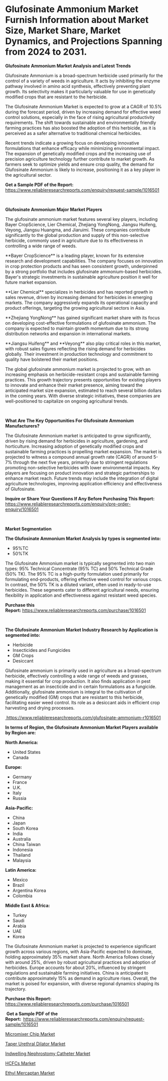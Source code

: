<p><h1>Glufosinate Ammonium Market Furnish Information about Market Size, Market Share, Market Dynamics, and Projections Spanning from 2024 to 2031.</h1></p><p><strong>Glufosinate Ammonium Market Analysis and Latest Trends</strong></p>
<p><p>Glufosinate Ammonium is a broad-spectrum herbicide used primarily for the control of a variety of weeds in agriculture. It acts by inhibiting the enzyme pathway involved in amino acid synthesis, effectively preventing plant growth. Its selectivity makes it particularly valuable for use in genetically modified crops that are resistant to the herbicide. </p><p>The Glufosinate Ammonium Market is expected to grow at a CAGR of 10.5% during the forecast period, driven by increasing demand for effective weed control solutions, especially in the face of rising agricultural productivity requirements. The shift towards sustainable and environmentally friendly farming practices has also boosted the adoption of this herbicide, as it is perceived as a safer alternative to traditional chemical herbicides.</p><p>Recent trends indicate a growing focus on developing innovative formulations that enhance efficacy while minimizing environmental impact. The expansion of genetically modified crops and the increasing use of precision agriculture technology further contribute to market growth. As farmers seek to optimize yields and ensure crop quality, the demand for Glufosinate Ammonium is likely to increase, positioning it as a key player in the agricultural sector.</p></p>
<p><strong>Get a Sample PDF of the Report:&nbsp;</strong> <a href="https://www.reliableresearchreports.com/enquiry/request-sample/1016501?utm_campaign=9&utm_medium=2&utm_source=Github&utm_content=ia&utm_term=09112024&utm_id=glufosinate-ammonium">https://www.reliableresearchreports.com/enquiry/request-sample/1016501</a></p>
<p>&nbsp;</p>
<p><strong>Glufosinate Ammonium Major Market Players</strong></p>
<p><p>The glufosinate ammonium market features several key players, including Bayer CropScience, Lier Chemical, Zhejiang YongNong, Jiangsu Huifeng, Veyong, Jiangsu Huangma, and Jiaruimi. These companies contribute significantly to the global production and supply of this non-selective herbicide, commonly used in agriculture due to its effectiveness in controlling a wide range of weeds.</p><p>**Bayer CropScience** is a leading player, known for its extensive research and development capabilities. The company focuses on innovation in crop protection products and has seen consistent growth, underpinned by a strong portfolio that includes glufosinate ammonium-based herbicides. Bayer's strategic investments in sustainable agriculture position it well for future market expansion.</p><p>**Lier Chemical** specializes in herbicides and has reported growth in sales revenue, driven by increasing demand for herbicides in emerging markets. The company aggressively expands its operational capacity and product offerings, targeting the growing agricultural sectors in Asia.</p><p>**Zhejiang YongNong** has gained significant market share with its focus on developing cost-effective formulations of glufosinate ammonium. The company is expected to maintain growth momentum due to its strong distribution networks and expansion in international markets.</p><p>**Jiangsu Huifeng** and **Veyong** also play critical roles in this market, with robust sales figures reflecting the rising demand for herbicides globally. Their investment in production technology and commitment to quality have bolstered their market positions.</p><p>The global glufosinate ammonium market is projected to grow, with an increasing emphasis on herbicide-resistant crops and sustainable farming practices. This growth trajectory presents opportunities for existing players to innovate and enhance their market presence, aiming toward the anticipated market size expansion, estimated to reach several billion dollars in the coming years. With diverse strategic initiatives, these companies are well-positioned to capitalize on ongoing agricultural trends.</p></p>
<p>&nbsp;</p>
<p><strong>What Are The Key Opportunities For Glufosinate Ammonium Manufacturers?</strong></p>
<p><p>The Glufosinate Ammonium market is anticipated to grow significantly, driven by rising demand for herbicides in agriculture, gardening, and horticulture. Increasing adoption of genetically modified crops and sustainable farming practices is propelling market expansion. The market is projected to witness a compound annual growth rate (CAGR) of around 5-7% through the next five years, primarily due to stringent regulations promoting non-selective herbicides with lower environmental impacts. Key players are focusing on product innovation and strategic partnerships to enhance market reach. Future trends may include the integration of digital agriculture technologies, improving application efficiency and effectiveness of Glufosinate.</p></p>
<p><strong>Inquire or Share Your Questions If Any Before Purchasing This Report:</strong> <a href="https://www.reliableresearchreports.com/enquiry/pre-order-enquiry/1016501?utm_campaign=9&utm_medium=2&utm_source=Github&utm_content=ia&utm_term=09112024&utm_id=glufosinate-ammonium">https://www.reliableresearchreports.com/enquiry/pre-order-enquiry/1016501</a></p>
<p>&nbsp;</p>
<p><strong>Market Segmentation</strong></p>
<p><strong>The Glufosinate Ammonium Market Analysis by types is segmented into:</strong></p>
<p><ul><li>95%TC</li><li>50%TK</li></ul></p>
<p><p>The Glufosinate Ammonium market is typically segmented into two main types: 95% Technical Concentrate (95% TC) and 50% Technical Grade (50% TK). The 95% TC is a high-purity formulation used primarily for formulating end-products, offering effective weed control for various crops. In contrast, the 50% TK is a diluted variant, often used in ready-to-use herbicides. These segments cater to different agricultural needs, ensuring flexibility in application and effectiveness against resistant weed species.</p></p>
<p><strong>Purchase this Report:&nbsp;</strong><a href="https://www.reliableresearchreports.com/purchase/1016501?utm_campaign=9&utm_medium=2&utm_source=Github&utm_content=ia&utm_term=09112024&utm_id=glufosinate-ammonium">https://www.reliableresearchreports.com/purchase/1016501</a></p>
<p>&nbsp;</p>
<p><strong>The Glufosinate Ammonium Market Industry Research by Application is segmented into:</strong></p>
<p><ul><li>Herbicide</li><li>Insecticides and Fungicides</li><li>GM Crops</li><li>Desiccant</li></ul></p>
<p><p>Glufosinate ammonium is primarily used in agriculture as a broad-spectrum herbicide, effectively controlling a wide range of weeds and grasses, making it essential for crop production. It also finds application in pest management as an insecticide and in certain formulations as a fungicide. Additionally, glufosinate ammonium is integral to the cultivation of genetically modified (GM) crops that are resistant to this herbicide, facilitating easier weed control. Its role as a desiccant aids in efficient crop harvesting and drying processes.</p></p>
<p><a href="https://www.reliableresearchreports.com/glufosinate-ammonium-r1016501?utm_campaign=9&utm_medium=2&utm_source=Github&utm_content=ia&utm_term=09112024&utm_id=glufosinate-ammonium">&nbsp;https://www.reliableresearchreports.com/glufosinate-ammonium-r1016501</a></p>
<p><strong>In terms of Region, the Glufosinate Ammonium Market Players available by Region are:</strong></p>
<p>
    <p> <strong> North America: </strong>
        <ul>
            <li>United States</li>
            <li>Canada</li>
        </ul>
        </p> 
    <p> <strong> Europe: </strong>
        <ul>
            <li>Germany</li>
            <li>France</li>
            <li>U.K.</li>
            <li>Italy</li>
            <li>Russia</li>
        </ul>
        </p> 
    <p> <strong> Asia-Pacific: </strong>
        <ul>
            <li>China</li>
            <li>Japan</li>
            <li>South Korea</li>
            <li>India</li>
            <li>Australia</li>
            <li>China Taiwan</li>
            <li>Indonesia</li>
            <li>Thailand</li>
            <li>Malaysia</li>
        </ul>
        </p> 
    <p> <strong> Latin America: </strong>
        <ul>
            <li>Mexico</li>
            <li>Brazil</li>
            <li>Argentina Korea</li>
            <li>Colombia</li>
        </ul>
        </p> 
    <p> <strong> Middle East & Africa: </strong>
        <ul>
            <li>Turkey</li>
            <li>Saudi</li>
            <li>Arabia</li>
            <li>UAE</li>
            <li>Korea</li>
        </ul>
    </p>
    </p>
<p><p>The Glufosinate Ammonium market is projected to experience significant growth across various regions, with Asia-Pacific expected to dominate, holding approximately 35% market share. North America follows closely with around 25%, driven by robust agricultural practices and adoption of herbicides. Europe accounts for about 20%, influenced by stringent regulations and sustainable farming initiatives. China is anticipated to contribute approximately 15% as demand in agriculture rises. Overall, the market is poised for expansion, with diverse regional dynamics shaping its trajectory.</p></p>
<p><strong>Purchase this Report: </strong><a href="https://www.reliableresearchreports.com/purchase/1016501?utm_campaign=9&utm_medium=2&utm_source=Github&utm_content=ia&utm_term=09112024&utm_id=glufosinate-ammonium">https://www.reliableresearchreports.com/purchase/1016501</a></p>
<p>&nbsp;<strong>Get a Sample PDF of the Report:&nbsp;&nbsp;</strong><a href="https://www.reliableresearchreports.com/enquiry/request-sample/1016501?utm_campaign=9&utm_medium=2&utm_source=Github&utm_content=ia&utm_term=09112024&utm_id=glufosinate-ammonium">https://www.reliableresearchreports.com/enquiry/request-sample/1016501</a></p>
<p><strong></strong></p>
<p><p><a href="https://issuu.com/reportprime-2/docs/micromixer-chip-market-size-2030.pp_6ce208d2b70b54?utm_campaign=9&utm_medium=2&utm_source=Github&utm_content=ia&utm_term=09112024&utm_id=glufosinate-ammonium">Micromixer Chip Market</a></p><p><a href="https://issuu.com/reportprime-2/docs/taper-urethral-dilator-market-size-_da3be0988043a3?utm_campaign=9&utm_medium=2&utm_source=Github&utm_content=ia&utm_term=09112024&utm_id=glufosinate-ammonium">Taper Urethral Dilator Market</a></p><p><a href="https://issuu.com/reportprime-2/docs/indwelling-nephrostomy-catheter-mar_f72653bdbcdb19?utm_campaign=9&utm_medium=2&utm_source=Github&utm_content=ia&utm_term=09112024&utm_id=glufosinate-ammonium">Indwelling Nephrostomy Catheter Market</a></p><p><a href="https://github.com/MCGEE-CRANECaitlyn/Market-Research-Report-List-1/blob/main/hcfcs-market.md?utm_campaign=9&utm_medium=2&utm_source=Github&utm_content=ia&utm_term=09112024&utm_id=glufosinate-ammonium">HCFCs Market</a></p><p><a href="https://github.com/Annahawkins697/Market-Research-Report-List-1/blob/main/ethyl-mercaptan-market.md?utm_campaign=9&utm_medium=2&utm_source=Github&utm_content=ia&utm_term=09112024&utm_id=glufosinate-ammonium">Ethyl Mercaptan Market</a></p></p>
